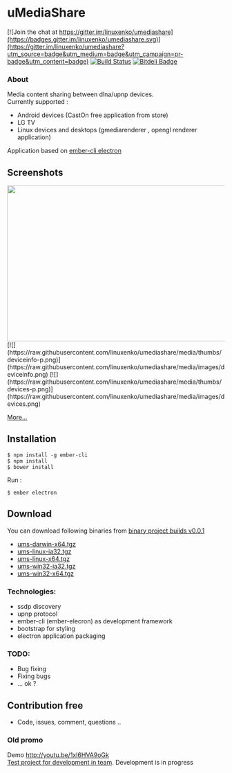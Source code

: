 # uMediaShare 

[![Join the chat at https://gitter.im/linuxenko/umediashare](https://badges.gitter.im/linuxenko/umediashare.svg)](https://gitter.im/linuxenko/umediashare?utm_source=badge&utm_medium=badge&utm_campaign=pr-badge&utm_content=badge) [![Build Status](https://travis-ci.org/linuxenko/umediashare.svg?branch=master)](https://travis-ci.org/linuxenko/umediashare) [![Bitdeli Badge](https://d2weczhvl823v0.cloudfront.net/linuxenko/umediashare/trend.png)](https://bitdeli.com/free "Bitdeli Badge")  

### About

Media content sharing between dlna/upnp devices.<br />
Currently supported : <br />
 * Android devices (CastOn free application from store) <br />
 * LG TV <br />
 * Linux devices and desktops (gmediarenderer , opengl renderer application)

Application based on [ember-cli electron](https://github.com/felixrieseberg/ember-electron)

## Screenshots
<a href="https://raw.githubusercontent.com/linuxenko/umediashare/media/images/dashboard.png">
<img height=360 width=550 src="https://raw.githubusercontent.com/linuxenko/umediashare/media/thumbs/dashboard-thumb.png" align=left />
</a>
[![](https://raw.githubusercontent.com/linuxenko/umediashare/media/thumbs/deviceinfo-p.png)](https://raw.githubusercontent.com/linuxenko/umediashare/media/images/deviceinfo.png)   [![](https://raw.githubusercontent.com/linuxenko/umediashare/media/thumbs/devices-p.png)](https://raw.githubusercontent.com/linuxenko/umediashare/media/images/devices.png)  

[More...](https://github.com/linuxenko/umediashare/tree/media/images)

## Installation

```
$ npm install -g ember-cli
$ npm install
$ bower install
```

Run :

```
$ ember electron
```

## Download 

  You can download following binaries from [binary project builds v0.0.1](https://github.com/linuxenko/umediashare/releases/tag/v0.0.1)
  * [ums-darwin-x64.tgz](https://github.com/linuxenko/umediashare/releases/download/v0.0.1/ums-darwin-x64.tgz) <br />
  * [ums-linux-ia32.tgz](https://github.com/linuxenko/umediashare/releases/download/v0.0.1/ums-linux-ia32.tgz) <br />
  * [ums-linux-x64.tgz](https://github.com/linuxenko/umediashare/releases/download/v0.0.1/ums-linux-x64.tgz) <br />
  * [ums-win32-ia32.tgz](https://github.com/linuxenko/umediashare/releases/download/v0.0.1/ums-win32-ia32.tgz) <br />
  * [ums-win32-x64.tgz](https://github.com/linuxenko/umediashare/releases/download/v0.0.1/ums-win32-x64.tgz)


### Technologies: <br />
 * ssdp discovery<br />
 * upnp protocol <br />
 * ember-cli (ember-elecron) as development framework<br />
 * bootstrap for styling<br />
 * electron application packaging<br />
 
 
### TODO:<br />
  * Bug fixing <br />
  * Fixing bugs <br />
  * ... ok ?
 
## Contribution free

 * Code, issues, comment, questions .. 


### Old promo
Demo http://youtu.be/1xI6HVA9oGk<br />
[Test project for development in team](https://github.com/linuxenko/umediashare/blob/master/PROMO.md). Development is in progress<br />



